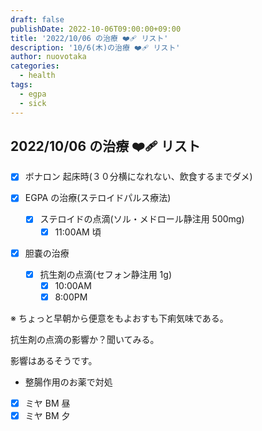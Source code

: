 ```yaml
---
draft: false
publishDate: 2022-10-06T09:00:00+09:00
title: '2022/10/06 の治療 ❤️‍🩹 リスト'
description: '10/6(木)の治療 ❤️‍🩹 リスト'
author: nuovotaka
categories:
  - health
tags:
  - egpa
  - sick
---
```


## 2022/10/06 の治療 ❤️‍🩹 リスト

- [x] ボナロン 起床時(３０分横になれない、飲食するまでダメ)

- [x] EGPA の治療(ステロイドパルス療法)
  - [x] ステロイドの点滴(ソル・メドロール静注用 500mg)
    - [x] 11:00AM 頃
- [x] 胆嚢の治療
  - [x] 抗生剤の点滴(セフォン静注用 1g)
    - [x] 10:00AM
    - [x] 8:00PM

※ ちょっと早朝から便意をもよおすも下痢気味である。

抗生剤の点滴の影響か？聞いてみる。

影響はあるそうです。

- 整腸作用のお薬で対処
- [x] ミヤ BM 昼
- [x] ミヤ BM 夕
